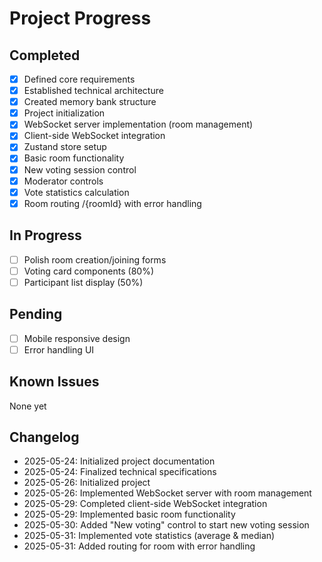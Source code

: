 # Project Progress

## Completed
- [x] Defined core requirements
- [x] Established technical architecture
- [x] Created memory bank structure
- [x] Project initialization
- [x] WebSocket server implementation (room management)
- [x] Client-side WebSocket integration
- [x] Zustand store setup
- [x] Basic room functionality
- [x] New voting session control
- [x] Moderator controls
- [x] Vote statistics calculation
- [x] Room routing /{roomId} with error handling

## In Progress
- [ ] Polish room creation/joining forms
- [ ] Voting card components (80%)
- [ ] Participant list display (50%)

## Pending
- [ ] Mobile responsive design
- [ ] Error handling UI

## Known Issues
None yet

## Changelog
- 2025-05-24: Initialized project documentation
- 2025-05-24: Finalized technical specifications
- 2025-05-26: Initialized project
- 2025-05-26: Implemented WebSocket server with room management
- 2025-05-29: Completed client-side WebSocket integration
- 2025-05-29: Implemented basic room functionality
- 2025-05-30: Added "New voting" control to start new voting session
- 2025-05-31: Implemented vote statistics (average & median)
- 2025-05-31: Added routing for room with error handling

